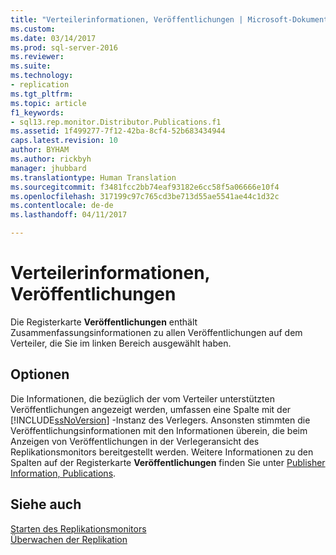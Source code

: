 ```yaml
---
title: "Verteilerinformationen, Veröffentlichungen | Microsoft-Dokumentation"
ms.custom: 
ms.date: 03/14/2017
ms.prod: sql-server-2016
ms.reviewer: 
ms.suite: 
ms.technology:
- replication
ms.tgt_pltfrm: 
ms.topic: article
f1_keywords:
- sql13.rep.monitor.Distributor.Publications.f1
ms.assetid: 1f499277-7f12-42ba-8cf4-52b683434944
caps.latest.revision: 10
author: BYHAM
ms.author: rickbyh
manager: jhubbard
ms.translationtype: Human Translation
ms.sourcegitcommit: f3481fcc2bb74eaf93182e6cc58f5a06666e10f4
ms.openlocfilehash: 317199c97c765cd3be713d55ae5541ae44c1d32c
ms.contentlocale: de-de
ms.lasthandoff: 04/11/2017

---
```

# <a name="distributor-information-publications"></a>Verteilerinformationen, Veröffentlichungen
  Die Registerkarte **Veröffentlichungen** enthält Zusammenfassungsinformationen zu allen Veröffentlichungen auf dem Verteiler, die Sie im linken Bereich ausgewählt haben.  
  
## <a name="options"></a>Optionen  
 Die Informationen, die bezüglich der vom Verteiler unterstützten Veröffentlichungen angezeigt werden, umfassen eine Spalte mit der [!INCLUDE[ssNoVersion](../../includes/ssnoversion-md.md)] -Instanz des Verlegers. Ansonsten stimmten die Veröffentlichungsinformationen mit den Informationen überein, die beim Anzeigen von Veröffentlichungen in der Verlegeransicht des Replikationsmonitors bereitgestellt werden. Weitere Informationen zu den Spalten auf der Registerkarte **Veröffentlichungen** finden Sie unter [Publisher Information, Publications](../../relational-databases/replication/publisher-information-publications.md).  
  
## <a name="see-also"></a>Siehe auch  
 [Starten des Replikationsmonitors](../../relational-databases/replication/monitor/start-the-replication-monitor.md)   
 [Überwachen der Replikation](../../relational-databases/replication/monitor/monitoring-replication-overview.md)  
  
  
